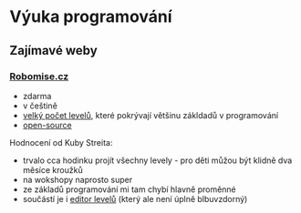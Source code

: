 # Výuka programování

## Zajímavé weby

### [Robomise.cz](https://robomise.cz/)
- zdarma
- v češtině
- [velký počet levelů](https://robomise.cz/tasks), které pokrývají většinu zákldadů v programování
- [open-source](https://github.com/adaptive-learning/robomission)

Hodnocení od Kuby Streita:
- trvalo cca hodinku projít všechny levely - pro děti můžou být klidně dva měsíce kroužků
- na wokshopy naprosto super
- ze základů programování mi tam chybí hlavně proměnné
- součástí je i [editor levelů](https://robomise.cz/task-editor) (který ale není úplně blbuvzdorný)
